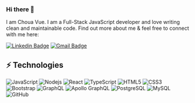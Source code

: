### Hi there 👋

I am Choua Vue. I am a Full-Stack JavaScript developer and love writing clean and maintainable code. Find out more about me & feel free to connect with me here:

[![Linkedin Badge](https://img.shields.io/badge/-chouavue23-blue?style=flat-square&logo=Linkedin&logoColor=white&link=https://www.linkedin.com/in/chouavue23)](www.linkedin.com/in/chouavue23)
[![Gmail Badge](https://img.shields.io/badge/-vuec23@gmail.com-c14438?style=flat-square&logo=Gmail&logoColor=white&link=mailto:vuec23@gmail.com)](mailto:vuec23@gmail.com)

## ⚡ Technologies

![JavaScript](https://img.shields.io/badge/-JavaScript-black?style=flat-square&logo=javascript)
![Nodejs](https://img.shields.io/badge/-Nodejs-black?style=flat-square&logo=Node.js)
![React](https://img.shields.io/badge/-React-black?style=flat-square&logo=react)
![TypeScript](https://img.shields.io/badge/-TypeScript-007ACC?style=flat-square&logo=typescript)
![HTML5](https://img.shields.io/badge/-HTML5-E34F26?style=flat-square&logo=html5&logoColor=white)
![CSS3](https://img.shields.io/badge/-CSS3-1572B6?style=flat-square&logo=css3)
![Bootstrap](https://img.shields.io/badge/-Bootstrap-563D7C?style=flat-square&logo=bootstrap)
![GraphQL](https://img.shields.io/badge/-GraphQL-E10098?style=flat-square&logo=graphql)
![Apollo GraphQL](https://img.shields.io/badge/-Apollo%20GraphQL-311C87?style=flat-square&logo=apollo-graphql)
![PostgreSQL](https://img.shields.io/badge/-PostgreSQL-336791?style=flat-square&logo=postgresql)
![MySQL](https://img.shields.io/badge/-MySQL-black?style=flat-square&logo=mysql)
![GitHub](https://img.shields.io/badge/-GitHub-181717?style=flat-square&logo=github)

